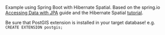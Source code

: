 Example using Spring Boot with Hibernate Spatial.  Based on the spring.io [Accessing Data with JPA](https://spring.io/guides/gs/accessing-data-jpa/) guide and the Hibernate Spatial [tutorial](http://www.hibernatespatial.org/documentation/02-Tutorial/01-tutorial4/).

Be sure that PostGIS extension is installed in your target database! e.g.
`CREATE EXTENSION postgis;`